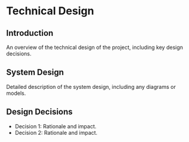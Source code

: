 # Technical Design

## Introduction

An overview of the technical design of the project, including key design decisions.

## System Design

Detailed description of the system design, including any diagrams or models.

## Design Decisions

- Decision 1: Rationale and impact.
- Decision 2: Rationale and impact.
